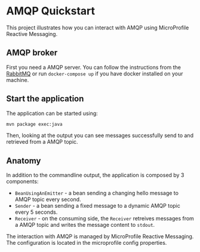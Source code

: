 AMQP Quickstart
================

This project illustrates how you can interact with AMQP using MicroProfile Reactive Messaging.

## AMQP broker

First you need a AMQP server. You can follow the instructions from the [RabbitMQ](https://www.rabbitmq.com/) or run `docker-compose up` if you have docker installed on your machine.

## Start the application

The application can be started using: 

```bash
mvn package exec:java
```  

Then, looking at the output you can see messages successfully send to and retrieved from a AMQP topic.

## Anatomy

In addition to the commandline output, the application is composed by 3 components:

* `BeanUsingAnEmitter` - a bean sending a changing hello message to AMQP topic every second.
* `Sender` - a bean sending a fixed message to a dynamic AMQP topic every 5 seconds.
* `Receiver`  - on the consuming side, the `Receiver` retreives messages from a AMQP topic and writes the message content to `stdout`.

The interaction with AMQP is managed by MicroProfile Reactive Messaging.
The configuration is located in the microprofile config properties.

